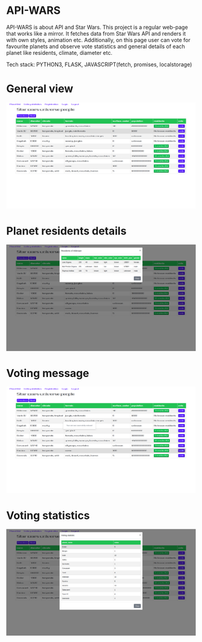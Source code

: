 # API-WARS

API-WARS is about API and Star Wars. This project is a regular web-page that works like a mirror. It fetches data from Star Wars API and renders it with own styles, animation etc. Additionally, on this page user can vote for favourite planets and observe vote statistics and general details of each planet like residents, climate, diameter etc.

Tech stack: PYTHON3, FLASK, JAVASCRIPT(fetch, promises, localstorage)

# General view
![General view](https://github.com/Taras2907/API-WARS/blob/master/Screenshot%20from%202020-01-06%2009-37-01.png)

# Planet residents details
![General view](https://github.com/Taras2907/API-WARS/blob/master/Screenshot%20from%202020-01-06%2009-37-10.png)

# Voting message
![General view](https://github.com/Taras2907/API-WARS/blob/master/Screenshot%20from%202020-01-06%2009-37-23.png)

# Voting statistics
![General view](https://github.com/Taras2907/API-WARS/blob/master/Screenshot%20from%202020-01-06%2009-37-31.png)
